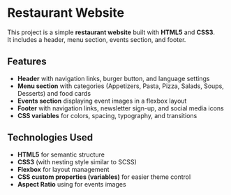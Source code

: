 # Restaurant Website  

This project is a simple **restaurant website** built with **HTML5** and **CSS3**.  
It includes a header, menu section, events section, and footer.  

## Features  

- **Header** with navigation links, burger button, and language settings  
- **Menu section** with categories (Appetizers, Pasta, Pizza, Salads, Soups, Desserts) and food cards  
- **Events section** displaying event images in a flexbox layout   
- **Footer** with navigation links, newsletter sign-up, and social media icons  
- **CSS variables** for colors, spacing, typography, and transitions  

## Technologies Used  

- **HTML5** for semantic structure  
- **CSS3** (with nesting style similar to SCSS)  
- **Flexbox** for layout management  
- **CSS custom properties (variables)** for easier theme control  
- **Aspect Ratio** using for events images   



